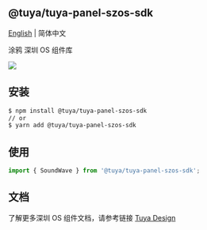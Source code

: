 ## @tuya/tuya-panel-szos-sdk

[English](./README.md) | 简体中文

涂鸦 深圳 OS 组件库

[![](https://img.shields.io/npm/v/@tuya/tuya-panel-szos-sdk/latest.svg)](https://www.npmjs.com/package/@tuya/tuya-panel-szos-sdk)

## 安装

```sh
$ npm install @tuya/tuya-panel-szos-sdk
// or
$ yarn add @tuya/tuya-panel-szos-sdk
```

## 使用

```js
import { SoundWave } from '@tuya/tuya-panel-szos-sdk';
```

## 文档

了解更多深圳 OS 组件文档，请参考链接 [Tuya Design](https://developer.tuya.com/cn/docs/control-panel-sdk/szos-sdk?id=Kaiuyhfamrhom)
